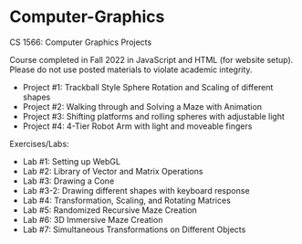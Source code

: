 # Computer-Graphics
CS 1566: Computer Graphics Projects

Course completed in Fall 2022 in JavaScript and HTML (for website setup). Please do not use posted materials to violate academic integrity.



* Project #1: Trackball Style Sphere Rotation and Scaling of different shapes
* Project #2: Walking through and Solving a Maze with Animation
* Project #3: Shifting platforms and rolling spheres with adjustable light
* Project #4: 4-Tier Robot Arm with light and moveable fingers

Exercises/Labs:
* Lab #1: Setting up WebGL
* Lab #2: Library of Vector and Matrix Operations
* Lab #3: Drawing a Cone
* Lab #3-2: Drawing different shapes with keyboard response
* Lab #4: Transformation, Scaling, and Rotating Matrices
* Lab #5: Randomized Recursive Maze Creation
* Lab #6: 3D Immersive Maze Creation
* Lab #7: Simultaneous Transformations on Different Objects
